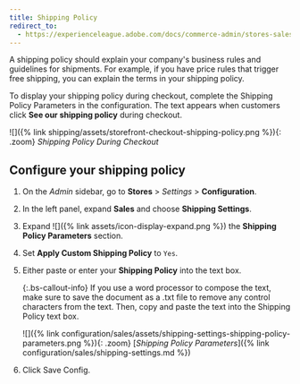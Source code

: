 ```yaml
---
title: Shipping Policy
redirect_to:
  - https://experienceleague.adobe.com/docs/commerce-admin/stores-sales/delivery/shipping-settings.html#shipping-policy
---
```


A shipping policy should explain your company's business rules and guidelines for shipments. For example, if you have price rules that trigger free shipping, you can explain the terms in your shipping policy.

To display your shipping policy during checkout, complete the Shipping Policy Parameters in the configuration. The text appears when customers click **See our shipping policy** during checkout.

![]({% link shipping/assets/storefront-checkout-shipping-policy.png %}){: .zoom}
_Shipping Policy During Checkout_

## Configure your shipping policy

1. On the _Admin_ sidebar, go to **Stores** > _Settings_ > **Configuration**.

1. In the left panel, expand **Sales** and choose **Shipping Settings**.

1. Expand ![]({% link assets/icon-display-expand.png %}) the **Shipping Policy Parameters** section.

1. Set **Apply Custom Shipping Policy** to `Yes`.

1. Either paste or enter your **Shipping Policy** into the text box.

   {:.bs-callout-info}
   If you use a word processor to compose the text, make sure to save the document as a .txt file to remove any control characters from the text. Then, copy and paste the text into the Shipping Policy text box.

   ![]({% link configuration/sales/assets/shipping-settings-shipping-policy-parameters.png %}){: .zoom}
   [_Shipping Policy Parameters_]({% link configuration/sales/shipping-settings.md %})

1. Click <span class="btn">Save Config</span>.
